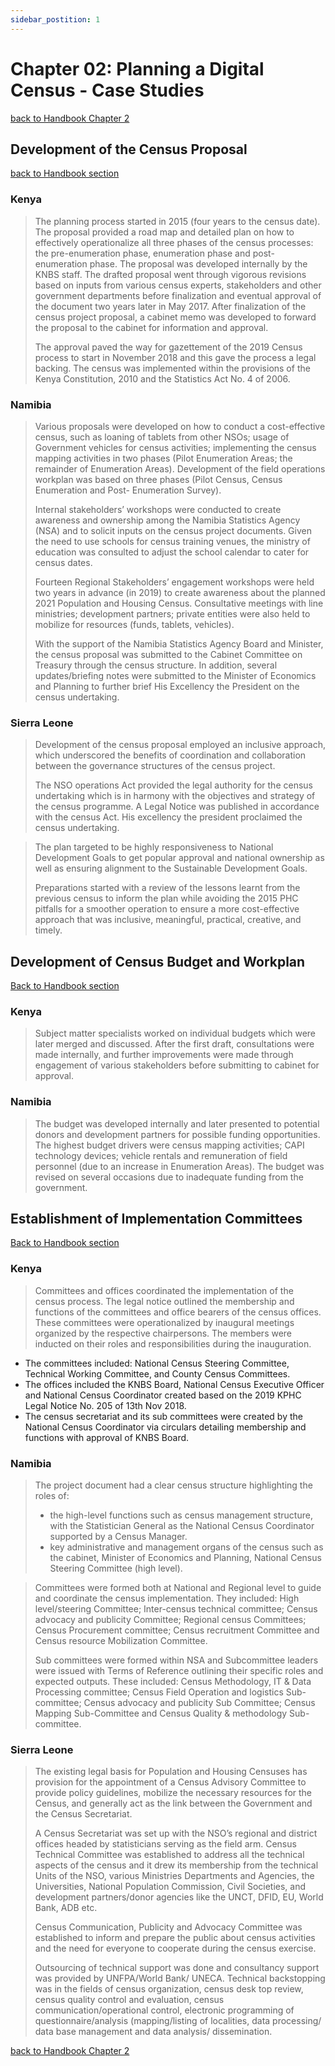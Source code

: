```yaml
---
sidebar_postition: 1
---
```


# Chapter 02: Planning a Digital Census - Case Studies

[back to Handbook Chapter 2](/docs/category/chapter-02-planning-a-digital-census)

## Development of the Census Proposal
[back to Handbook section](/docs/experiences-lessons-2020/chapter-02/2.1-development-of-the-census-proposal)
### Kenya
>The planning process started in 2015 (four years to the census date). The proposal provided a road map and detailed plan on how to effectively operationalize all three phases of the census processes: the pre-enumeration phase, enumeration phase and post-enumeration phase. The proposal was developed internally by the KNBS staff. The drafted proposal went through vigorous revisions based on inputs from various census experts, stakeholders and other government departments before finalization and eventual approval of the document two years later in May 2017. After finalization of the census project proposal, a cabinet memo was developed to forward the proposal to the cabinet for information and approval.
>
>The approval paved the way for gazettement of the 2019 Census process to start in November 2018 and this gave the process a legal backing. The census was implemented within the provisions of the Kenya Constitution, 2010 and the Statistics Act No. 4 of 2006.

### Namibia
>Various proposals were developed on how to conduct a cost-effective census, such as loaning of tablets from other NSOs; usage of Government vehicles for census activities; implementing the census mapping activities in two phases (Pilot Enumeration Areas; the remainder of Enumeration Areas). Development of the field operations workplan was based on three phases (Pilot Census, Census Enumeration and Post- Enumeration Survey).
>
>Internal stakeholders’ workshops were conducted to create awareness and ownership among the Namibia Statistics Agency (NSA) and to solicit inputs on the census project documents. Given the need to use schools for census training venues, the ministry of education was consulted to adjust the school calendar to cater for census dates.
>
>Fourteen Regional Stakeholders’ engagement workshops were held two years in advance (in 2019) to create awareness about the planned 2021 Population and Housing Census. Consultative meetings with line ministries; development partners; private entities were also held to mobilize for resources (funds, tablets, vehicles). 
>
>With the support of the Namibia Statistics Agency Board and Minister, the census proposal was submitted to the Cabinet Committee on Treasury through the census structure. In addition, several updates/briefing notes were submitted to the Minister of Economics and Planning to further brief His Excellency the President on the census undertaking.

### Sierra Leone
>Development of the census proposal employed an inclusive approach, which underscored the benefits of coordination and collaboration between the governance structures of the census project. 
>
>The NSO operations Act provided the legal authority for the census undertaking which is in harmony with the objectives and strategy of the census programme. A Legal Notice was published in accordance with the census Act. His excellency the president proclaimed the census undertaking. 

>The plan targeted to be highly responsiveness to National Development Goals to get popular approval and national ownership as well as ensuring alignment to the Sustainable Development Goals.
>
>Preparations started with a review of the lessons learnt from the previous census to inform the plan while avoiding the 2015 PHC pitfalls for a smoother operation to ensure a more cost-effective approach that was inclusive, meaningful, practical, creative, and timely.

## Development of Census Budget and Workplan
[Back to Handbook section](/docs/experiences-lessons-2020/chapter-02/2.2-development-of-census-budget-and-workplan)

### Kenya
> 
>Subject matter specialists worked on individual budgets which were later merged and discussed. After the first draft, consultations were made internally, and further improvements were made through engagement of various stakeholders before submitting to cabinet for approval. 
>
### Namibia

>The budget was developed internally and later presented to potential donors and development partners for possible funding opportunities. The highest budget drivers were census mapping activities; CAPI technology devices; vehicle rentals and remuneration of field personnel (due to an increase in Enumeration Areas). The budget was revised on several occasions due to inadequate funding from the government. 

## Establishment of Implementation Committees
[Back to Handbook section](/docs/experiences-lessons-2020/chapter-02/2.3-establishment-of-implementation-committees)

### Kenya
>Committees and offices coordinated the implementation of the census process. The legal notice outlined the membership and functions of the committees and office bearers of the census offices. These committees were operationalized by inaugural meetings organized by the respective chairpersons. The members were inducted on their roles and responsibilities during the inauguration.
- The committees included: National Census Steering Committee, Technical Working Committee, and County Census Committees.
- The offices included the KNBS Board, National Census Executive Officer and National Census Coordinator created based on the 2019 KPHC Legal Notice No. 205 of 13th Nov 2018. 
- The census secretariat and its sub committees were created by the National Census Coordinator via circulars detailing membership and functions with approval of KNBS Board.

### Namibia
>The project document had a clear census structure highlighting the roles of:
>- the high-level functions such as census management structure, with the Statistician General as the National Census Coordinator supported by a Census Manager. 
>- key administrative and management organs of the census such as the cabinet, Minister of Economics and Planning, National Census Steering Committee (high level). 

>Committees were formed both at National and Regional level to guide and coordinate the census implementation. They included: High level/steering Committee; Inter-census technical committee; Census advocacy and publicity Committee; Regional census Committees; Census Procurement committee; Census recruitment Committee and Census resource Mobilization Committee. 
>
>Sub committees were formed within NSA and Subcommittee leaders were issued with Terms of Reference outlining their specific roles and expected outputs. These included: Census Methodology, IT & Data Processing committee; Census Field Operation and logistics Sub-committee; Census advocacy and publicity Sub Committee; Census Mapping Sub-Committee and Census Quality & methodology Sub-committee.

### Sierra Leone
>The existing legal basis for Population and Housing Censuses has provision for the appointment of a Census Advisory Committee to provide policy guidelines, mobilize the necessary resources for the Census, and generally act as the link between the Government and the Census Secretariat. 
>
>A Census Secretariat was set up with the NSO’s regional and district offices headed by statisticians serving as the field arm.  Census Technical Committee was established to address all the technical aspects of the census and it drew its membership from the technical Units of the NSO, various Ministries Departments and Agencies, the Universities, National Population Commission, Civil Societies, and development partners/donor agencies like the UNCT, DFID, EU, World Bank, ADB etc. 
>
>Census Communication, Publicity and Advocacy Committee was established to inform and prepare the public about census activities and the need for everyone to cooperate during the census exercise. 
>
>Outsourcing of technical support was done and consultancy support was provided by UNFPA/World Bank/ UNECA. Technical backstopping was in the fields of census organization, census desk top review, census quality control and evaluation, census communication/operational control, electronic programming of questionnaire/analysis (mapping/listing of localities, data processing/ data base management and data analysis/ dissemination.

[back to Handbook Chapter 2](/docs/category/chapter-02-planning-a-digital-census)
